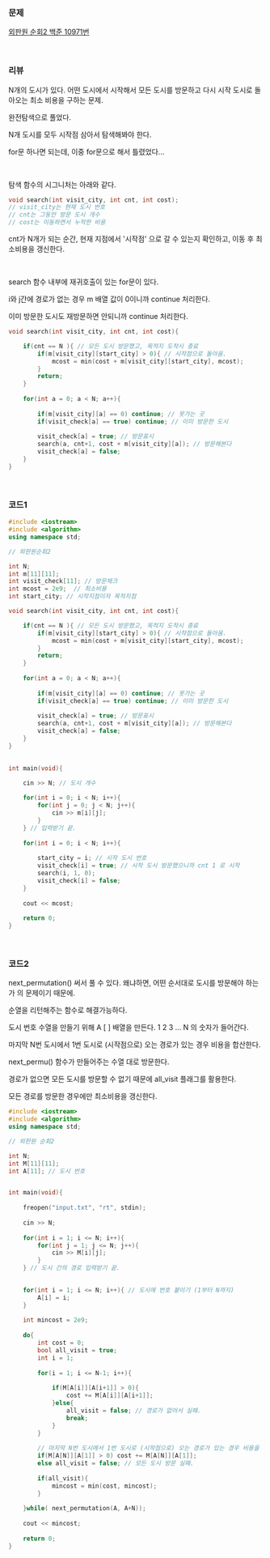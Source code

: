 ### 문제

[외판원 순회2  백준  10971번](https://www.acmicpc.net/problem/10971)

</br>

### 리뷰

N개의 도시가 있다. 어떤 도시에서 시작해서 모든 도시를 방문하고 다시 시작 도시로 돌아오는 최소 비용을 구하는 문제.

완전탐색으로 풀었다. 

N개 도시를 모두 시작점 삼아서 탐색해봐야 한다. 

for문 하나면 되는데, 이중 for문으로 해서 틀렸었다...

</br>

탐색 함수의 시그니처는 아래와 같다. 

```c++
void search(int visit_city, int cnt, int cost);
// visit_city는 현재 도시 번호
// cnt는 그동안 방문 도시 개수
// cost는 이동하면서 누적한 비용
```

cnt가 N개가 되는 순간, 현재 지점에서 '시작점' 으로 갈 수 있는지 확인하고, 이동 후 최소비용을 갱신한다. 

</br>

search 함수 내부에 재귀호출이 있는 for문이 있다. 

i와 j간에 경로가 없는 경우 m 배열 값이 0이니까 continue 처리한다. 

이미 방문한 도시도 재방문하면 안되니까 continue 처리한다. 

```c++
void search(int visit_city, int cnt, int cost){

	if(cnt == N ){ // 모든 도시 방문했고, 목적지 도착시 종료   
		if(m[visit_city][start_city] > 0){ // 시작점으로 돌아옴. 
			mcost = min(cost + m[visit_city][start_city], mcost);
		}
		return; 
	}
	 
	for(int a = 0; a < N; a++){ 
	
		if(m[visit_city][a] == 0) continue; // 못가는 곳  
		if(visit_check[a] == true) continue; // 이미 방문한 도시 
		
		visit_check[a] = true; // 방문표시  
		search(a, cnt+1, cost + m[visit_city][a]); // 방문해본다  
		visit_check[a] = false; 
	}
}
```



</br>

### 코드1

```c++
#include <iostream>
#include <algorithm> 
using namespace std;

// 외판원순회2

int N;
int m[11][11];
int visit_check[11]; // 방문체크 
int mcost = 2e9;  // 최소비용 
int start_city; // 시작지점이자 목적지점

void search(int visit_city, int cnt, int cost){

	if(cnt == N ){ // 모든 도시 방문했고, 목적지 도착시 종료   
		if(m[visit_city][start_city] > 0){ // 시작점으로 돌아옴. 
			mcost = min(cost + m[visit_city][start_city], mcost);
		}
		return; 
	}
	 
	for(int a = 0; a < N; a++){
	
		if(m[visit_city][a] == 0) continue; // 못가는 곳  
		if(visit_check[a] == true) continue; // 이미 방문한 도시 
		
		visit_check[a] = true; // 방문표시  
		search(a, cnt+1, cost + m[visit_city][a]); // 방문해본다  
		visit_check[a] = false; 
	}
}

  
int main(void){

    cin >> N; // 도시 개수 
    
    for(int i = 0; i < N; i++){
	    for(int j = 0; j < N; j++){
	    	cin >> m[i][j];
		}    
	} // 입력받기 끝. 
	
	for(int i = 0; i < N; i++){
	    
		start_city = i; // 시작 도시 번호 
		visit_check[i] = true; // 시작 도시 방문했으니까 cnt 1 로 시작 
		search(i, 1, 0); 
		visit_check[i] = false;
	}
	
	cout << mcost;
	
	return 0;
} 
```

</br>

### 코드2

next_permutation() 써서 풀 수 있다. 왜냐하면, 어떤 순서대로 도시를 방문해야 하는가 의 문제이기 때문에. 

순열을 리턴해주는 함수로 해결가능하다. 

도시 번호 수열을 만들기 위해 A [  ] 배열을 만든다.  1 2 3 ... N 의 숫자가 들어간다. 

마지막 N번 도시에서 1번 도시로 (시작점으로) 오는 경로가 있는 경우 비용을 합산한다. 

next_permu() 함수가 만들어주는 수열 대로 방문한다. 

경로가 없으면 모든 도시를 방문할 수 없기 때문에 all_visit 플래그를 활용한다. 

모든 경로를 방문한 경우에만 최소비용을 갱신한다. 

```c++
#include <iostream>
#include <algorithm> 
using namespace std;

// 외판원 순회2 

int N;
int M[11][11];
int A[11]; // 도시 번호 


int main(void){
 
 	freopen("input.txt", "rt", stdin);
 	
    cin >> N;
    
    for(int i = 1; i <= N; i++){
	    for(int j = 1; j <= N; j++){
	    	cin >> M[i][j];
		}
	} // 도시 간의 경로 입력받기 끝. 
	

	for(int i = 1; i <= N; i++){ // 도시에 번호 붙이기 (1부터 N까지) 
		A[i] = i;
	}
	
	int mincost = 2e9;
	
	do{
		int cost = 0;
		bool all_visit = true;
		int i = 1;
		
		for(i = 1; i <= N-1; i++){
			
			if(M[A[i]][A[i+1]] > 0){
				cost += M[A[i]][A[i+1]];
			}else{
				all_visit = false; // 경로가 없어서 실패.
				break;
			}
		}
		
		// 마지막 N번 도시에서 1번 도시로 (시작점으로) 오는 경로가 있는 경우 비용을 합산.
		if(M[A[N]][A[1]] > 0) cost += M[A[N]][A[1]];
		else all_visit = false; // 모든 도시 방문 실패.  
		
		if(all_visit){
			mincost = min(cost, mincost);
		}
		
	}while( next_permutation(A, A+N));
	
	cout << mincost;
	
	return 0;
} 
```






